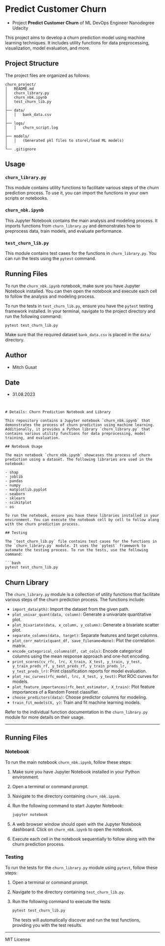 # Predict Customer Churn

- Project **Predict Customer Churn** of ML DevOps Engineer Nanodegree Udacity

This project aims to develop a churn prediction model using machine learning techniques. It includes utility functions for data preprocessing, visualization, model evaluation, and more.

## Project Structure

The project files are organized as follows:

```
churn_project/
│   README.md
│   churn_library.py
│   churn_nbk.ipynb
│   test_churn_lib.py
│
├── data/
│   │   bank_data.csv
│
├── logs/
│   │   churn_script.log
│
├── models/
│   │   (Generated pkl files to storel/load ML models)
│
└── .gitignore
```

## Usage

### `churn_library.py`

This module contains utility functions to facilitate various steps of the churn prediction process. To use it, you can import the functions in your own scripts or notebooks.

### `churn_nbk.ipynb`

This Jupyter Notebook contains the main analysis and modeling process. It imports functions from `churn_library.py` and demonstrates how to preprocess data, train models, and evaluate performance.

### `test_churn_lib.py`

This module contains test cases for the functions in `churn_library.py`. You can run the tests using the `pytest` command.

## Running Files

To run the `churn_nbk.ipynb` notebook, make sure you have Jupyter Notebook installed. You can then open the notebook and execute each cell to follow the analysis and modeling process.

To run the tests in `test_churn_lib.py`, ensure you have the `pytest` testing framework installed. In your terminal, navigate to the project directory and run the following command:

```
pytest test_churn_lib.py
```

Make sure that the required dataset `bank_data.csv` is placed in the `data/` directory.

## Author

- Mitch Gusat

## Date

- 31.08.2023
```


# Details: Churn Prediction Notebook and Library

This repository contains a Jupyter notebook `churn_nbk.ipynb` that demonstrates the process of churn prediction using machine learning. Additionally, it provides a Python library `churn_library.py` that contains various utility functions for data preprocessing, model training, and evaluation.

## Notebook Usage

The main notebook `churn_nbk.ipynb` showcases the process of churn prediction using a dataset. The following libraries are used in the notebook:

- shap
- joblib
- pandas
- numpy
- matplotlib.pyplot
- seaborn
- sklearn
- scikitplot
- os

To run the notebook, ensure you have these libraries installed in your environment. You can execute the notebook cell by cell to follow along with the churn prediction process.

## Testing

The `test_churn_lib.py` file contains test cases for the functions in the `churn_library.py` module. It uses the `pytest` framework to automate the testing process. To run the tests, use the following command:

```bash
pytest test_churn_lib.py
```

## Churn Library

The `churn_library.py` module is a collection of utility functions that facilitate various steps of the churn prediction process. The functions include:

- `import_data(pth)`: Import the dataset from the given path.
- `plot_univar_quant(data, column)`: Generate a univariate quantitative plot.
- `plot_bivariate(data, x_column, y_column)`: Generate a bivariate scatter plot.
- `separate_columns(data, target)`: Separate features and target columns.
- `plot_corr_matrix(quant_df, save_filename=None)`: Plot the correlation matrix.
- `encode_categorical_columns(df, cat_cols)`: Encode categorical columns using the mean response approach and one-hot encoding.
- `print_scores(cv_rfc, lrc, X_train, X_test, y_train, y_test, y_train_preds_rf, y_test_preds_rf, y_train_preds_lr, y_test_preds_lr)`: Print classification reports for model evaluation.
- `plot_roc_curves(rfc_model, lrc, X_test, y_test)`: Plot ROC curves for models.
- `plot_feature_importances(rfc_best_estimator, X_train)`: Plot feature importances of a Random Forest classifier.
- `choose_predictors(data)`: Choose predictor columns for modeling.
- `train_fit_models(X, y)`: Train and fit machine learning models.

Refer to the individual function documentation in the `churn_library.py` module for more details on their usage.

---

## Running Files

### Notebook

To run the main notebook `churn_nbk.ipynb`, follow these steps:

1. Make sure you have Jupyter Notebook installed in your Python environment.
2. Open a terminal or command prompt.
3. Navigate to the directory containing `churn_nbk.ipynb`.
4. Run the following command to start Jupyter Notebook:
   
   ```bash
   jupyter notebook
   ```
   
5. A web browser window should open with the Jupyter Notebook dashboard. Click on `churn_nbk.ipynb` to open the notebook.
6. Execute each cell in the notebook sequentially to follow along with the churn prediction process.

### Testing

To run the tests for the `churn_library.py` module using `pytest`, follow these steps:

1. Open a terminal or command prompt.
2. Navigate to the directory containing `test_churn_lib.py`.
3. Run the following command to execute the tests:
   
   ```bash
   pytest test_churn_lib.py
   ```

   The tests will automatically discover and run the test functions, providing you with the test results.

---
MIT License
